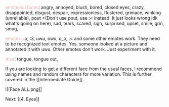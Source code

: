 

<font color=F1ACAB>emotional faces</font>: 
angry, annoyed, blush, bored, closed eyes, crazy, disappointed, disgust, despair, expressionless, flustered, grimace, winking (unreliable), pout <(Don't use pout, use :< instead. It just looks wrong idk what's going on here), sad, tears, scared, sigh, surprised, upset, smile, grin, smug, 

<font color=F1ACAB>emotes:</font> 
:o, :3, uwu, owo, o_o, :< and some other emotes work. They need to be recognized text emotes. Yes, someone looked at a picture and annotated it with uwu. Other emotes don't work. Just experiment with it.

<font color=F1ACAB>Also</font>:
tongue, tongue out, 

If you are looking to get a different face from the usual faces, I recommend using names and random characters for more variation. This is further covered in the [[Intermediate Guide]].

![[Face ALL.png]]

Next: [[4. Eyes]]

